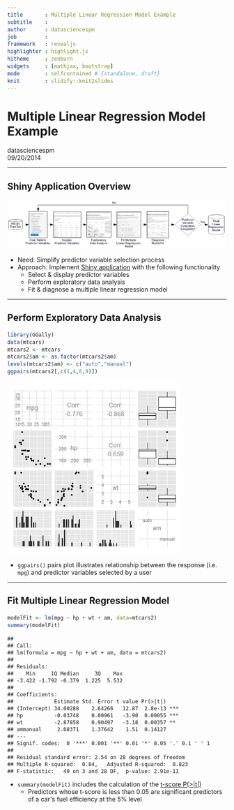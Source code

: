 ```yaml
---
title       : Multiple Linear Regression Model Example
subtitle    : 
author      : datasciencespm
job         : 
framework   : revealjs
highlighter : highlight.js
hitheme     : zenburn
widgets     : [mathjax, bootstrap]
mode        : selfcontained # {standalone, draft}
knit        : slidify::knit2slides
---
```


# Multiple Linear Regression Model Example
datasciencespm  
09/20/2014

---
## Shiny Application Overview

![Shiny Application Flow Diagram](./assets/fig/flowDiagram.png)

- Need: Simplify predictor variable selection process 
- Approach: Implement [Shiny application](https://datasciencespm.shinyapps.io/DevelopingDataProducts/) with the following functionality
  * Select & display predictor variables
  * Perform exploratory data analysis
  * Fit & diagnose a multiple linear regression model

---
## Perform Exploratory Data Analysis


```r
library(GGally)
data(mtcars)
mtcars2 <- mtcars
mtcars2$am <- as.factor(mtcars2$am)
levels(mtcars2$am) <- c("auto","manual")
ggpairs(mtcars2[,c(1,4,6,9)])
```

![plot of chunk exploratoryDataAnalysis](assets/fig/exploratoryDataAnalysis.png) 
- `ggpairs()` pairs plot illustrates relationship between the response (i.e. 
`mpg`) and predictor variables selected by a user

---
## Fit Multiple Linear Regression Model

```r
modelFit <- lm(mpg ~ hp + wt + am, data=mtcars2)
summary(modelFit)
```

```
## 
## Call:
## lm(formula = mpg ~ hp + wt + am, data = mtcars2)
## 
## Residuals:
##    Min     1Q Median     3Q    Max 
## -3.422 -1.792 -0.379  1.225  5.532 
## 
## Coefficients:
##             Estimate Std. Error t value Pr(>|t|)    
## (Intercept) 34.00288    2.64266   12.87  2.8e-13 ***
## hp          -0.03748    0.00961   -3.90  0.00055 ***
## wt          -2.87858    0.90497   -3.18  0.00357 ** 
## ammanual     2.08371    1.37642    1.51  0.14127    
## ---
## Signif. codes:  0 '***' 0.001 '**' 0.01 '*' 0.05 '.' 0.1 ' ' 1
## 
## Residual standard error: 2.54 on 28 degrees of freedom
## Multiple R-squared:  0.84,	Adjusted R-squared:  0.823 
## F-statistic:   49 on 3 and 28 DF,  p-value: 2.91e-11
```
- `summary(modelFit)` includes the calculation of the [t-score P(>|t|)](http://www.ats.ucla.edu/stat/stata/output/reg_output.htm)
  * Predictors whose t-score is less than 0.05 are significant predictors of a
  car's fuel efficiency at the 5% level
